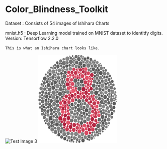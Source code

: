 # Color_Blindness_Toolkit

Dataset : Consists of 54 images of Ishihara Charts

mnist.h5 : Deep Learning model trained on MNIST dataset to identitfy digits. Version: Tensorflow 2.2.0

    This is what an Ishihara chart looks like.

![Test Image 3](https://www.colour-blindness.com/CBTests/ishihara/Plate10.gif)
<img src="https://github.com/bhav09/Color_Blindness_Toolkit/blob/master/dataset/97.png" width="250" height="280" />
